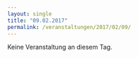 ```yaml
---
layout: single
title: "09.02.2017"
permalink: /veranstaltungen/2017/02/09/
---
```


Keine Veranstaltung an diesem Tag.
